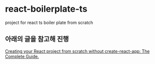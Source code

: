 # react-boilerplate-ts
project for react ts boiler plate from scratch

## 아래의 글을 참고해 진행
 [Creating your React project from scratch without create-react-app: The Complete Guide.
](https://dev.to/underscorecode/creating-your-react-project-from-scratch-without-create-react-app-the-complete-guide-4kbc)